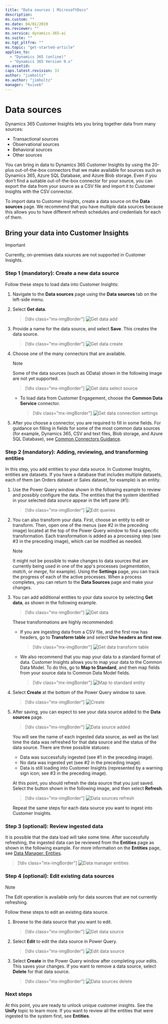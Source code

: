 ```yaml
---
title: "Data sources | MicrosoftDocs"
description: 
ms.custom: ""
ms.date: 04/01/2019
ms.reviewer: ""
ms.service: dynamics-365-ai
ms.suite: ""
ms.tgt_pltfrm: ""
ms.topic: "get-started-article"
applies_to: 
  - "Dynamics 365 (online)"
  - "Dynamics 365 Version 9.x"
ms.assetid: 
caps.latest.revision: 31
author: "jimholtz"
ms.author: "jimholtz"
manager: "kvivek"
---
```

# Data sources

Dynamics 365 Customer Insights lets you bring together data from many sources:

- Transactional sources 
- Observational sources
- Behavioral sources
- Other sources

You can bring in data to Dynamics 365 Customer Insights by using the 20-plus out-of-the-box connectors that we make available for sources such as Dynamics 365, Azure SQL Database, and Azure Blob storage. Even if you don’t find a suitable out-of-the-box connector for your source, you can export the data from your source as a CSV file and import it to Customer Insights with the CSV connector. 

To import data to Customer Insights, create a data source on the **Data sources** page. We recommend that you have multiple data sources because this allows you to have different refresh schedules and credentials for each of them.

## Bring your data into Customer Insights 

> [!IMPORTANT]
> Currently, on-premises data sources are not supported in Customer Insights. 

### Step 1 (mandatory): Create a new data source

Follow these steps to load data into Customer Insights:

1. Navigate to the **Data sources** page using the **Data sources** tab on the left-side menu.

2. Select **Get data**.

   > [!div class="mx-imgBorder"] 
   > ![Get data add](media/data-manager-get-data-add.png "Get data add")

3. Provide a name for the data source, and select **Save**. This creates the data source. 

   > [!div class="mx-imgBorder"] 
   > ![Get data create](media/data-manager-get-data-create.png "Get data create")

4. Choose one of the many connectors that are available.
  
   > [!NOTE]
   > Some of the data sources (such as OData) shown in the following image are not yet supported. 

   > [!div class="mx-imgBorder"] 
   > ![Get data select source](media/data-manager-get-select-source.png "Get data select source")

   - To load data from Customer Engagement, choose the  **Common Data Service** connector.

     > [!div class="mx-imgBorder"] 
     > ![Get data connection settings](media/data-manager-get-data-connection-settings.png "Get data connection settings")
   
5. After you choose a connector, you are required to fill in some fields. For guidance on filling in fields for some of the most common data sources (for example, Dynamics 365, CSV and text files, Blob storage, and Azure SQL Database), see [Common Connectors Guidance](pm-common-connectors.md).  


### Step 2 (mandatory): Adding, reviewing, and transforming entities

In this step, you add entities to your data source. In Customer Insights, entities are datasets. If you have a database that includes multiple datasets, each of them (an Orders dataset or Sales dataset, for example) is an entity. 

1. Use the Power Query window shown in the following example to review and possibly configure the data. The entities that the system identified in your selected data source appear in the left pane (#1):


   > [!div class="mx-imgBorder"] 
   > ![Edit queries](media/data-manager-configure-edit-queries.png "Edit queries")

2. You can also transform your data. First, choose an entity to edit or transform. Then, open one of the menus (see #2 in the preceding image) located at the top of the Power Query window to find a specific transformation. Each transformation is added as a processing step (see #3 in the preceding image), which can be modified as needed.

   > [!NOTE]
   > It might not be possible to make changes to data sources that are currently being used in one of the app's processes (*segmentation*, *match*, or *merge*, for example). Using the **Settings** page, you can track the progress of each of the active processes. When a process completes, you can return to the **Data Sources** page and make your changes. 


3. You can add additional entities to your data source by selecting **Get data**, as shown in the following example.

   > [!div class="mx-imgBorder"] 
   > ![Get data](media/data-source-get-data.png "Get data")

   These transformations are highly recommended:

   - If you are ingesting data from a CSV file, and the first row has headers, go to **Transform table** and select **Use headers as first row**.

     > [!div class="mx-imgBorder"] 
     > ![Get data transform table](media/data-manager-get-data-transform-table.png "Get data transform table")

   - We also recommend that you map your data to a standard format of data. Customer Insights allows you to map your data to the Common Data Model. To do this, go to **Map to Standard**, and then map fields from your source data to Common Data Model fields.

     > [!div class="mx-imgBorder"] 
     > ![Map to standard entity](media/data-manager-get-data-map-entity.png "Map to standard entity")

4. Select **Create** at the bottom of the Power Query window to save.

   > [!div class="mx-imgBorder"] 
   > ![Create](media/configure-data-edit-queries-create.png "Create")

5. After saving, you can expect to see your data source added to the **Data sources** page.

   > [!div class="mx-imgBorder"] 
   > ![Data source added](media/configure-data-datasource-added.png "Data source added")

   You will see the name of each ingested data source, as well as the last time the data was refreshed for that data source and the status of the data source. There are three possible statuses:

   - Data was successfully ingested (see #1 in the preceding image).
   - No data was ingested yet (see #2 in the preceding image).
   - Data is still loading into Customer Insights (represented by a warning sign icon; see #3 in the preceding image).

   At this point, you should refresh the data source that you just saved. Select the button shown in the following image, and then select **Refresh**.

   > [!div class="mx-imgBorder"] 
   > ![Data sources refresh](media/configure-data-sources-refresh.png "Data sources refresh")

   Repeat the same steps for each data source you want to ingest into Customer Insights.

### Step 3 (optional): Review ingested data

It is possible that the data load will take some time. After successfully refreshing, the ingested data can be reviewed from the **Entities** page as shown in the following example. For more information on the **Entities** page, see [Data Manager: Entities](pm-entities.md).

> [!div class="mx-imgBorder"] 
> ![Data manager entities](media/data-manager-entities-data.png "Data manager entities")

### Step 4 (optional): Edit existing data sources

> [!NOTE]
> The Edit operation is available only for data sources that are not currently refreshing.

Follow these steps to edit an existing data source. 

1. Browse to the data source that you want to edit.

   > [!div class="mx-imgBorder"] 
   > ![Get data source](media/data-manager-get-data-source.png "Get data source")

2. Select **Edit** to edit the data source in Power Query.

   > [!div class="mx-imgBorder"] 
   > ![Edit data source](media/configure-data-sources-edit2.png "Edit data source")

3. Select **Create** in the Power Query window after completing your edits. This saves your changes. If you want to remove a data source, select **Delete** for that data source.

   > [!div class="mx-imgBorder"] 
   > ![Data sources delete](media/configure-data-sources-delete.png "Data sources delete")

### Next steps

At this point, you are ready to unlock unique customer insights. See the **Unify** topic to learn more. If you want to review all the entities that were ingested to the system first, see **Entities**. 

